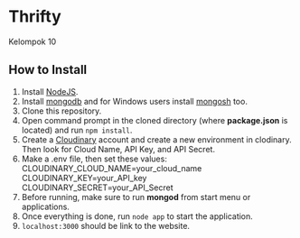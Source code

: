 # Thrifty

Kelompok 10

## How to Install

1. Install [NodeJS](https://nodejs.org/en/download).
2. Install [mongodb](https://www.mongodb.com/docs/manual/administration/install-community/) and for Windows users install [mongosh](https://www.mongodb.com/docs/mongodb-shell/install/) too.
4. Clone this repository.
5. Open command prompt in the cloned directory (where **package.json** is located) and run `npm install`.
6. Create a [Cloudinary](https://cloudinary.com/) account and create a new environment in clodinary. Then look for Cloud Name, API Key, and API Secret.
7. Make a .env file, then set these values:
CLOUDINARY_CLOUD_NAME=your_cloud_name <br>
CLOUDINARY_KEY=your_API_key <br>
CLOUDINARY_SECRET=your_API_Secret <br>
8. Before running, make sure to run **mongod** from start menu or applications.
9. Once everything is done, run `node app` to start the application.
10. `localhost:3000` should be link to the website.
